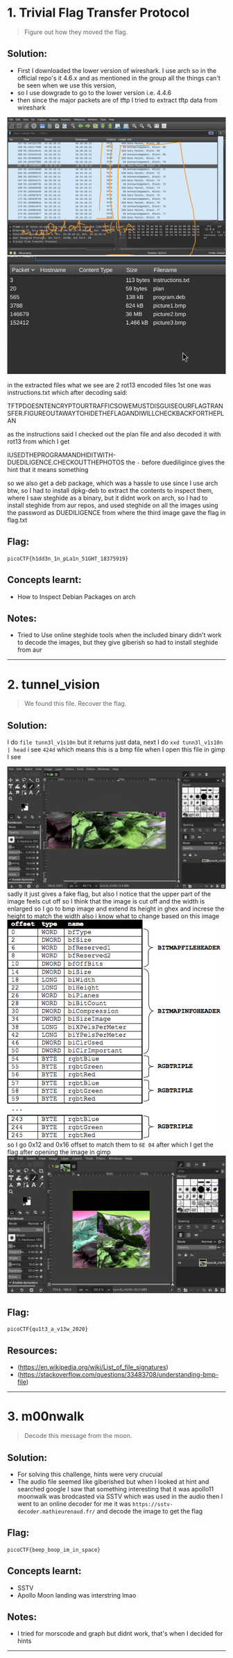 # 1. Trivial Flag Transfer Protocol

> Figure out how they moved the flag.

## Solution:

- First I downloaded the lower version of wireshark. I use arch so in the official repo's it 4.6.x and as mentioned in the group all the things can't be seen when we use this version,
- so I use dowgrade to go to the lower version i.e. 4.4.6 
- then since the major packets are of tftp I tried to extract tftp data from wireshark

![tftp_show](assets/tftp%20show.png)
![content_tftp](assets/content_tftp.png)

in the extracted files what  we see are 2 rot13 encoded files 
1st one was instructions.txt
which after decoding said:

TFTPDOESNTENCRYPTOURTRAFFICSOWEMUSTDISGUISEOURFLAGTRANSFER.FIGUREOUTAWAYTOHIDETHEFLAGANDIWILLCHECKBACKFORTHEPLAN

as the instructions said I checked out the plan file and also decoded it with rot13 from which I get 

IUSEDTHEPROGRAMANDHIDITWITH-DUEDILIGENCE.CHECKOUTTHEPHOTOS
the `-` before duediligince gives the hint that it means something 

so we also get a deb package, which was a hassle to use since I use arch btw, so I had to install dpkg-deb to extract the contents to inspect them,
where I saw steghide as a binary, but it didnt work on arch, so I  had  to install steghide from aur repos, and used steghide on all the images using the password as DUEDILIGENCE from where the third image gave the flag  in flag.txt 
## Flag:

```
picoCTF{h1dd3n_1n_pLa1n_51GHT_18375919}
```

## Concepts learnt:

- How to Inspect Debian Packages on arch 

## Notes:

- Tried to Use online steghide tools when the included binary didn't work to decode the images, but they give giberish so had to install steghide from aur

***

# 2. tunnel_vision

> We found this file. Recover the flag.

## Solution:

I do `file tunn3l_v1s10n` but it returns just data, next I do `xxd tunn3l_v1s10n | head` i see `424d` which means this is a bmp file when I open this file in gimp I see 

![gimp_image](assets/initial_image.png)
sadly it just gives a fake flag, but also I notice that the upper part of the image feels cut off so I think that the image is cut off and the width is enlarged so I go to bmp image and extend its height in ghex and increse the height to match the width also i know what to change based on this image 
![bmp_structure](assets/bmp.png)
so I go 0x12 and 0x16 offset to match them to `6E 04`
after which I get the flag after opening the image in gimp 
![final_tunnel_vision_png](assets/final_tunnel_vision.png)
## Flag:

```
picoCTF{qu1t3_a_v13w_2020}
```
## Resources:

- (https://en.wikipedia.org/wiki/List_of_file_signatures)
- (https://stackoverflow.com/questions/33483708/understanding-bmp-file)


***

# 3. m00nwalk

> Decode this message from the moon.

## Solution:

- For solving this challenge, hints were very crucuial
- The audio file seemed like giberished but when I looked at hint and searched google I saw that something interesting that it was apollo11 moonwalk was brodcasted via SSTV which was used in the audio 
then I went to an online decoder for me it was `https://sstv-decoder.mathieurenaud.fr/` and decode the image to get the flag
## Flag:

```
picoCTF{beep_boop_im_in_space}
```

## Concepts learnt:

- SSTV 
- Apollo Moon landing was interstring lmao

## Notes:

- I tried for morscode and graph but didnt work, that's when I decided for hints
***

